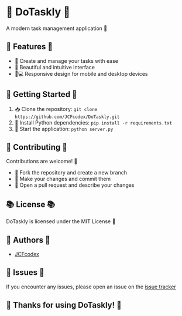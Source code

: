 # 📝 DoTaskly 📝

A modern task management application 📅

## 🎉 Features 🎉

* 📝 Create and manage your tasks with ease
* 🎨 Beautiful and intuitive interface
* 📱💻 Responsive design for mobile and desktop devices

## 🚀 Getting Started 🚀

1. 📥 Clone the repository: `git clone https://github.com/JCFcodex/DoTaskly.git`
2. 🐍 Install Python dependencies: `pip install -r requirements.txt`
3. 🚀 Start the application: `python server.py`

## 🤝 Contributing 🤝

Contributions are welcome! 🎉

* 🌟 Fork the repository and create a new branch
* 🔨 Make your changes and commit them
* 📝 Open a pull request and describe your changes

## 📚 License 📚

DoTaskly is licensed under the MIT License 📜

## 👥 Authors 👥

* [JCFcodex](https://github.com/JCFcodex)

## 🚫 Issues 🚫

If you encounter any issues, please open an issue on the [issue tracker](https://github.com/JCFcodex/DoTaskly/issues)

## 🎉 Thanks for using DoTaskly! 🎉